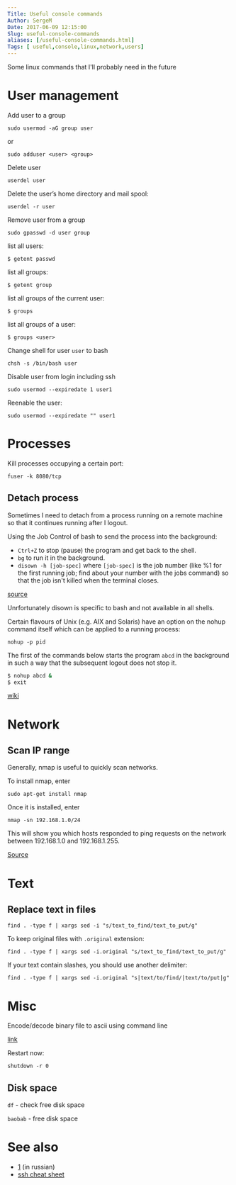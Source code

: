 ```yaml
---
Title: Useful console commands 
Author: SergeM
Date: 2017-06-09 12:15:00
Slug: useful-console-commands
aliases: [/useful-console-commands.html]
Tags: [ useful,console,linux,network,users]
---
```





Some linux commands that I'll probably need in the future


# User management

Add user to a group
```
sudo usermod -aG group user
```
or 
```
sudo adduser <user> <group>
```


Delete user
```
userdel user
```

Delete the user’s home directory and mail spool:
```
userdel -r user
```

Remove user from a group
```
sudo gpasswd -d user group
```

list all users:
```
$ getent passwd
```

list all groups:
```
$ getent group
```

list all groups of the current user:
```
$ groups
```
list all groups of a user:
```
$ groups <user>
```



Change shell for user `user` to bash
```
chsh -s /bin/bash user
```


Disable user from login including ssh

    sudo usermod --expiredate 1 user1

Reenable the user:

    sudo usermod --expiredate "" user1



# Processes

Kill processes occupying a certain port:
```
fuser -k 8080/tcp
``` 


## Detach process
Sometimes I need to detach from a process running on a remote machine so that it continues running after I logout.


Using the Job Control of bash to send the process into the background:

* `Ctrl+Z` to stop (pause) the program and get back to the shell.
* `bg` to run it in the background.
* `disown -h [job-spec]` where `[job-spec]` is the job number (like %1 for the first running job; find about your number with the jobs command) so that the job isn't killed when the terminal closes.

[source](https://stackoverflow.com/a/625436)

Unrfortunately disown is specific to bash and not available in all shells.

Certain flavours of Unix (e.g. AIX and Solaris) have an option on the nohup command itself which can be applied to a running process:

`nohup -p pid`


The first of the commands below starts the program `abcd` in the background in such a way that the subsequent logout does not stop it.

```bash
$ nohup abcd &
$ exit
```

[wiki](https://en.wikipedia.org/wiki/Nohup)


# Network

## Scan IP range

Generally, nmap is useful to quickly scan networks.

To install nmap, enter
```
sudo apt-get install nmap
```
Once it is installed, enter
```
nmap -sn 192.168.1.0/24
```
This will show you which hosts responded to ping requests on the network between 192.168.1.0 and 192.168.1.255.

[Source](https://askubuntu.com/a/224567)


# Text 

## Replace text in files

```
find . -type f | xargs sed -i "s/text_to_find/text_to_put/g"
```
To keep original files with `.original` extension:
```
find . -type f | xargs sed -i.original "s/text_to_find/text_to_put/g"
```

If your text contain slashes, you should use another delimiter:
```
find . -type f | xargs sed -i.original "s|text/to/find/|text/to/put|g"
```


# Misc

Encode/decode binary file to ascii using command line 

[link](/encodedecode-binary-file-to-ascii.html)


Restart now:
```
shutdown -r 0
```

## Disk space

`df` - check free disk space

`baobab` - free disk space


# See also

* [1](/2013/10/ten-best-console-commands-rus.html) (in russian)
* [ssh cheat sheet](/2017-04-ssh-cheatsheet.html)
